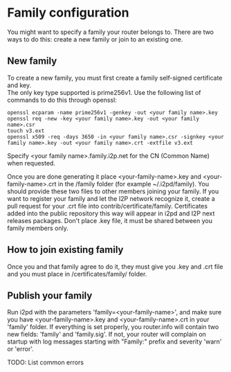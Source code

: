 Family configuration
====================

You might want to specify a family your router belongs to.
There are two ways to do this: create a new family or join to an existing one.

New family
-----------

To create a new family, you must first create a family self-signed certificate and key.  
The only key type supported is prime256v1.
Use the following list of commands to do this through openssl:  

    openssl ecparam -name prime256v1 -genkey -out <your family name>.key  
    openssl req -new -key <your family name>.key -out <your family name>.csr  
    touch v3.ext
    openssl x509 -req -days 3650 -in <your family name>.csr -signkey <your family name>.key -out <your family name>.crt -extfile v3.ext  

Specify &lt;your family name>.family.i2p.net for the CN (Common Name) when requested.

Once you are done generating it place &lt;your-family-name>.key and &lt;your-family-name>.crt in the <ip2d data>/family folder (for example ~/.i2pd/family).
You should provide these two files to other members joining your family.
If you want to register your family and let the I2P network recognize it, create a pull request for your .crt file into contrib/certificate/family.
Certificates added into the public repository this way will appear in i2pd and I2P next releases packages. Don't place .key file, it must be shared between you family members only.

How to join existing family
---------------------------

Once you and that family agree to do it, they must give you .key and .crt file and you must place in <i2pd datadir>/certificates/family/ folder.

Publish your family
-------------------

Run i2pd with the parameters 'family=&lt;your-family-name>', and make sure you have &lt;your-family-name>.key and &lt;your-family-name>.crt in your 'family' folder.
If everything is set properly, you router.info will contain two new fields: 'family' and 'family.sig'.
If not, your router will complain on startup with log messages starting with "Family:" prefix and severity 'warn' or 'error'.

TODO: List common errors
